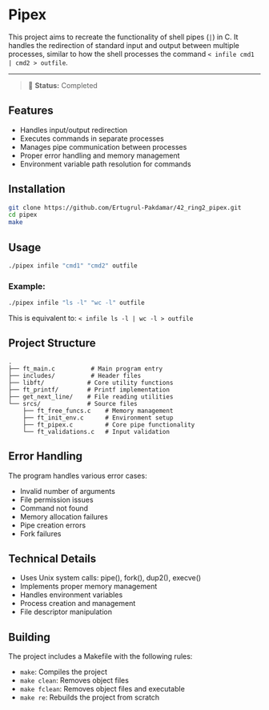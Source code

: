 # Pipex

This project aims to recreate the functionality of shell pipes (`|`) in C. It handles the redirection of standard input and output between multiple processes, similar to how the shell processes the command `< infile cmd1 | cmd2 > outfile`.

---
> 🚧 **Status:** Completed

## Features

- Handles input/output redirection
- Executes commands in separate processes
- Manages pipe communication between processes
- Proper error handling and memory management
- Environment variable path resolution for commands

## Installation

```bash
git clone https://github.com/Ertugrul-Pakdamar/42_ring2_pipex.git
cd pipex
make
```

## Usage

```bash
./pipex infile "cmd1" "cmd2" outfile
```

### Example:

```bash
./pipex infile "ls -l" "wc -l" outfile
```
This is equivalent to: `< infile ls -l | wc -l > outfile`

## Project Structure

```
.
├── ft_main.c          # Main program entry
├── includes/          # Header files
├── libft/            # Core utility functions
├── ft_printf/        # Printf implementation
├── get_next_line/    # File reading utilities
└── srcs/             # Source files
    ├── ft_free_funcs.c    # Memory management
    ├── ft_init_env.c      # Environment setup
    ├── ft_pipex.c         # Core pipe functionality
    └── ft_validations.c   # Input validation
```

## Error Handling

The program handles various error cases:
- Invalid number of arguments
- File permission issues
- Command not found
- Memory allocation failures
- Pipe creation errors
- Fork failures

## Technical Details

- Uses Unix system calls: pipe(), fork(), dup2(), execve()
- Implements proper memory management
- Handles environment variables
- Process creation and management
- File descriptor manipulation

## Building

The project includes a Makefile with the following rules:
- `make`: Compiles the project
- `make clean`: Removes object files
- `make fclean`: Removes object files and executable
- `make re`: Rebuilds the project from scratch
